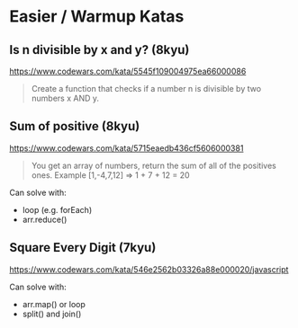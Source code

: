 

# Easier / Warmup Katas 

<!--- 
Status: in progress
-->


## Is n divisible by x and y? (8kyu)
https://www.codewars.com/kata/5545f109004975ea66000086

> Create a function that checks if a number n is divisible by two numbers x AND y.



## Sum of positive (8kyu)
https://www.codewars.com/kata/5715eaedb436cf5606000381

> You get an array of numbers, return the sum of all of the positives ones.
> Example [1,-4,7,12] => 1 + 7 + 12 = 20


Can solve with:
- loop (e.g. forEach)
- arr.reduce()


## Square Every Digit (7kyu)
https://www.codewars.com/kata/546e2562b03326a88e000020/javascript

Can solve with:
- arr.map() or loop
- split() and join()

